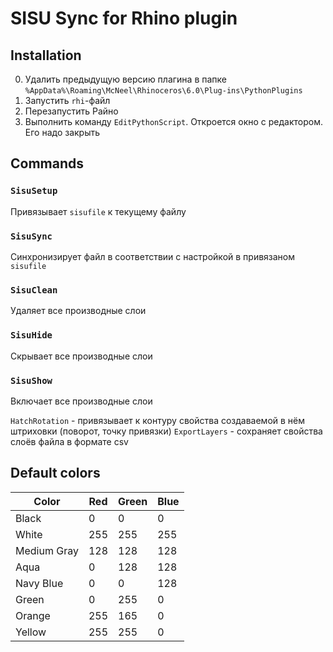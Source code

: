# SISU Sync for Rhino plugin

## Installation

0. Удалить предыдущую версию плагина в папке `%AppData%\Roaming\McNeel\Rhinoceros\6.0\Plug-ins\PythonPlugins`
1. Запустить `rhi`-файл
2. Перезапустить Райно
3. Выполнить команду `EditPythonScript`. Откроется окно с редактором. Его надо закрыть

## Commands

### `SisuSetup`

Привязывает `sisufile` к текущему файлу

### `SisuSync`

Cинхронизирует файл в соответствии с настройкой в привязаном `sisufile`

### `SisuClean`

Удаляет все производные слои

### `SisuHide`

Скрывает все производные слои

### `SisuShow`

Включает все производные слои

`HatchRotation` - привязывает к контуру свойства создаваемой в нём штриховки (поворот, точку привязки)
`ExportLayers` - сохраняет свойства слоёв файла в формате csv

## Default colors

| Color       | Red | Green | Blue |
|-------------|-----|-------|------|
| Black       | 0	| 0 	| 0    |
| White       | 255	| 255 	| 255  |
| Medium Gray | 128	| 128 	| 128  |
| Aqua        | 0	| 128 	| 128  |
| Navy Blue   | 0	| 0 	| 128  |
| Green       | 0	| 255 	| 0    |
| Orange      | 255	| 165 	| 0    |
| Yellow      | 255	| 255 	| 0    |
